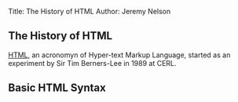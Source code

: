 Title: The History of HTML 
Author: Jeremy Nelson

[HTML]: /glossary.html#HTML 

The History of HTML
-------------------
[HTML][HTML], an acronomyn of Hyper-text Markup Language, started as an experiment by Sir Tim Berners-Lee
in 1989 at CERL. 


## Basic HTML Syntax
<code>
<html>
  <head></head>
  <body></body>
</html>
</code>

